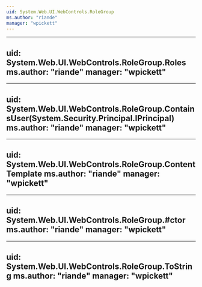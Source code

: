 ```yaml
---
uid: System.Web.UI.WebControls.RoleGroup
ms.author: "riande"
manager: "wpickett"
---
```


---
uid: System.Web.UI.WebControls.RoleGroup.Roles
ms.author: "riande"
manager: "wpickett"
---

---
uid: System.Web.UI.WebControls.RoleGroup.ContainsUser(System.Security.Principal.IPrincipal)
ms.author: "riande"
manager: "wpickett"
---

---
uid: System.Web.UI.WebControls.RoleGroup.ContentTemplate
ms.author: "riande"
manager: "wpickett"
---

---
uid: System.Web.UI.WebControls.RoleGroup.#ctor
ms.author: "riande"
manager: "wpickett"
---

---
uid: System.Web.UI.WebControls.RoleGroup.ToString
ms.author: "riande"
manager: "wpickett"
---
